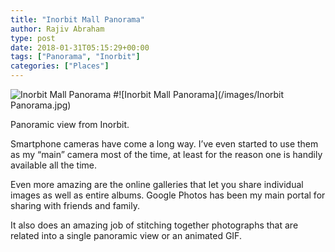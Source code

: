 ```yaml
---
title: "Inorbit Mall Panorama"
author: Rajiv Abraham
type: post
date: 2018-01-31T05:15:29+00:00
tags: ["Panorama", "Inorbit"]
categories: ["Places"]
---
```


![Inorbit Mall Panorama](https://res.cloudinary.com/abraham/image/upload/v1526951770/Inorbit_Panorama.jpg)
#![Inorbit Mall Panorama](/images/Inorbit Panorama.jpg)

<p style="text-align: left;">
  Panoramic view from Inorbit.
</p>

<p style="text-align: left;">
  Smartphone cameras have come a long way. I&#8217;ve even started to use them as my &#8220;main&#8221; camera most of the time, at least for the reason one is handily available all the time.
</p>

<p style="text-align: left;">
  Even more amazing are the online galleries that let you share individual images as well as entire albums. Google Photos has been my main portal for sharing with friends and family.
</p>

<p style="text-align: left;">
  It also does an amazing job of stitching together photographs that are related into a single panoramic view or an animated GIF.
</p>